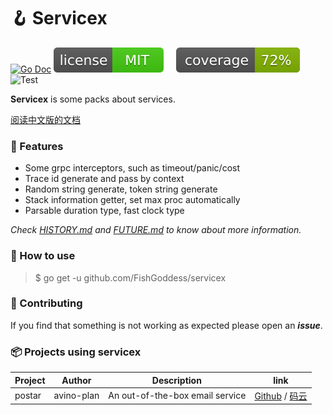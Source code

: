 # 🪝 Servicex

[![Go Doc](_icons/godoc.svg)](https://pkg.go.dev/github.com/FishGoddess/servicex)
[![License](_icons/license.svg)](https://opensource.org/licenses/MIT)
[![Coverage](_icons/coverage.svg)](_icons/coverage.svg)
![Test](https://github.com/FishGoddess/servicex/actions/workflows/check.yml/badge.svg)

**Servicex** is some packs about services.

[阅读中文版的文档](./README.md)

### 🥇 Features

* Some grpc interceptors, such as timeout/panic/cost
* Trace id generate and pass by context
* Random string generate, token string generate
* Stack information getter, set max proc automatically
* Parsable duration type, fast clock type

_Check [HISTORY.md](./HISTORY.md) and [FUTURE.md](./FUTURE.md) to know about more information._

### 🚀 How to use

> $ go get -u github.com/FishGoddess/servicex

### 👥 Contributing

If you find that something is not working as expected please open an _**issue**_.

### 📦 Projects using servicex

| Project | Author     | Description                     | link                                                                                       |
|---------|------------|---------------------------------|--------------------------------------------------------------------------------------------|
| postar  | avino-plan | An out-of-the-box email service | [Github](https://github.com/avino-plan/postar) / [码云](https://gitee.com/avino-plan/postar) |
